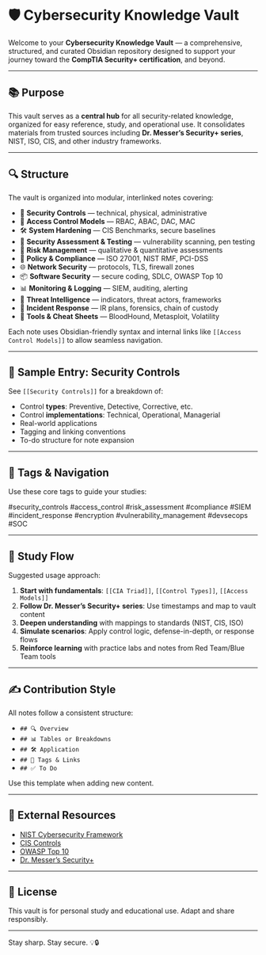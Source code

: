 # 🛡️ Cybersecurity Knowledge Vault

Welcome to your **Cybersecurity Knowledge Vault** — a comprehensive, structured, and curated Obsidian repository designed to support your journey toward the **CompTIA Security+ certification**, and beyond.

---

## 📚 Purpose

This vault serves as a **central hub** for all security-related knowledge, organized for easy reference, study, and operational use. It consolidates materials from trusted sources including **Dr. Messer’s Security+ series**, NIST, ISO, CIS, and other industry frameworks.

---

## 🔍 Structure

The vault is organized into modular, interlinked notes covering:

- 🔐 **Security Controls** — technical, physical, administrative
- 🧩 **Access Control Models** — RBAC, ABAC, DAC, MAC
- 🛠️ **System Hardening** — CIS Benchmarks, secure baselines
- 🧪 **Security Assessment & Testing** — vulnerability scanning, pen testing
- 🎯 **Risk Management** — qualitative & quantitative assessments
- 📄 **Policy & Compliance** — ISO 27001, NIST RMF, PCI-DSS
- 🌐 **Network Security** — protocols, TLS, firewall zones
- 📦 **Software Security** — secure coding, SDLC, OWASP Top 10
- 📊 **Monitoring & Logging** — SIEM, auditing, alerting
- 🧠 **Threat Intelligence** — indicators, threat actors, frameworks
- 🔄 **Incident Response** — IR plans, forensics, chain of custody
- 🧰 **Tools & Cheat Sheets** — BloodHound, Metasploit, Volatility

Each note uses Obsidian-friendly syntax and internal links like `[[Access Control Models]]` to allow seamless navigation.

---

## 🧱 Sample Entry: Security Controls

See `[[Security Controls]]` for a breakdown of:

- Control **types**: Preventive, Detective, Corrective, etc.
- Control **implementations**: Technical, Operational, Managerial
- Real-world applications
- Tagging and linking conventions
- To-do structure for note expansion

---

## 🧭 Tags & Navigation

Use these core tags to guide your studies:

#security_controls #access_control #risk_assessment #compliance #SIEM #incident_response #encryption #vulnerability_management #devsecops #SOC

---

## 🧠 Study Flow

Suggested usage approach:

1. **Start with fundamentals**: `[[CIA Triad]]`, `[[Control Types]]`, `[[Access Models]]`
2. **Follow Dr. Messer’s Security+ series**: Use timestamps and map to vault content
3. **Deepen understanding** with mappings to standards (NIST, CIS, ISO)
4. **Simulate scenarios**: Apply control logic, defense-in-depth, or response flows
5. **Reinforce learning** with practice labs and notes from Red Team/Blue Team tools

---

## ✍️ Contribution Style

All notes follow a consistent structure:

- `## 🔍 Overview`
- `## 📊 Tables or Breakdowns`
- `## 🛠 Application`
- `## 🧭 Tags & Links`
- `## ✅ To Do`

Use this template when adding new content.

---

## 🔗 External Resources

- [NIST Cybersecurity Framework](https://www.nist.gov/cyberframework)
- [CIS Controls](https://www.cisecurity.org/controls)
- [OWASP Top 10](https://owasp.org/www-project-top-ten/)
- [Dr. Messer’s Security+](https://www.professormesser.com/)

---

## 🧾 License

This vault is for personal study and educational use. Adapt and share responsibly.

---

Stay sharp. Stay secure. 💡🔒

